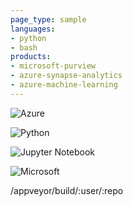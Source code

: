 ```yaml
---
page_type: sample
languages:
- python
- bash
products:
- microsoft-purview
- azure-synapse-analytics
- azure-machine-learning
---
```


![Azure](https://img.shields.io/badge/azure-%230072C6.svg?style=for-the-badge&logo=microsoftazure&logoColor=white)

![Python](https://img.shields.io/badge/python-3670A0?style=for-the-badge&logo=python&logoColor=ffdd54)

![Jupyter Notebook](https://img.shields.io/badge/jupyter-%23FA0F00.svg?style=for-the-badge&logo=jupyter&logoColor=white)

![Microsoft](https://img.shields.io/badge/Microsoft-0078D4?style=for-the-badge&logo=microsoft&logoColor=white)

/appveyor/build/:user/:repo
